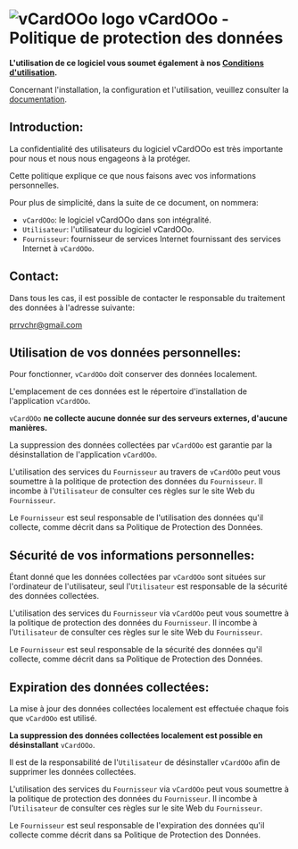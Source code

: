 # ![vCardOOo logo][1] vCardOOo - Politique de protection des données

**L'utilisation de ce logiciel vous soumet également à nos [Conditions d'utilisation][2].**

Concernant l'installation, la configuration et l'utilisation, veuillez consulter la [documentation][3].

## Introduction:

La confidentialité des utilisateurs du logiciel vCardOOo est très importante pour nous et nous nous engageons à la protéger.

Cette politique explique ce que nous faisons avec vos informations personnelles.

Pour plus de simplicité, dans la suite de ce document, on nommera:
- `vCardOOo`:  le logiciel vCardOOo dans son intégralité.
- `Utilisateur`: l'utilisateur du logiciel vCardOOo.
- `Fournisseur`: fournisseur de services Internet fournissant des services Internet à `vCardOOo`.

## Contact:

Dans tous les cas, il est possible de contacter le responsable du traitement des données à l'adresse suivante:

prrvchr@gmail.com

## Utilisation de vos données personnelles:

Pour fonctionner, `vCardOOo` doit conserver des données localement.

L'emplacement de ces données est le répertoire d'installation de l'application `vCardOOo`.

`vCardOOo` **ne collecte aucune donnée sur des serveurs externes, d'aucune manières.**

La suppression des données collectées par `vCardOOo` est garantie par la désinstallation de l'application `vCardOOo`.

L'utilisation des services du `Fournisseur` au travers de `vCardOOo` peut vous soumettre à la politique de protection des données du `Fournisseur`. Il incombe à l'`Utilisateur` de consulter ces règles sur le site Web du `Fournisseur`.

Le `Fournisseur` est seul responsable de l'utilisation des données qu'il collecte, comme décrit dans sa Politique de Protection des Données.

## Sécurité de vos informations personnelles:

Étant donné que les données collectées par `vCardOOo` sont situées sur l'ordinateur de l'utilisateur, seul l'`Utilisateur` est responsable de la sécurité des données collectées.

L'utilisation des services du `Fournisseur` via `vCardOOo` peut vous soumettre à la politique de protection des données du `Fournisseur`. Il incombe à l'`Utilisateur` de consulter ces règles sur le site Web du `Fournisseur`.

Le `Fournisseur` est seul responsable de la sécurité des données qu'il collecte, comme décrit dans sa Politique de Protection des Données.

## Expiration des données collectées:

La mise à jour des données collectées localement est effectuée chaque fois que `vCardOOo` est utilisé.

**La suppression des données collectées localement est possible en désinstallant** `vCardOOo`.

Il est de la responsabilité de l'`Utilisateur` de désinstaller `vCardOOo` afin de supprimer les données collectées.

L'utilisation des services du `Fournisseur` via `vCardOOo` peut vous soumettre à la politique de protection des données du `Fournisseur`. Il incombe à l'`Utilisateur` de consulter ces règles sur le site Web du `Fournisseur`.

Le `Fournisseur` est seul responsable de l'expiration des données qu'il collecte comme décrit dans sa Politique de Protection des Données.

[1]: <https://prrvchr.github.io/vCardOOo/img/vCardOOo.png>
[2]: <https://prrvchr.github.io/vCardOOo/source/vCardOOo/registration/TermsOfUse_fr>
[3]: <https://prrvchr.github.io/vCardOOo/README_fr>

